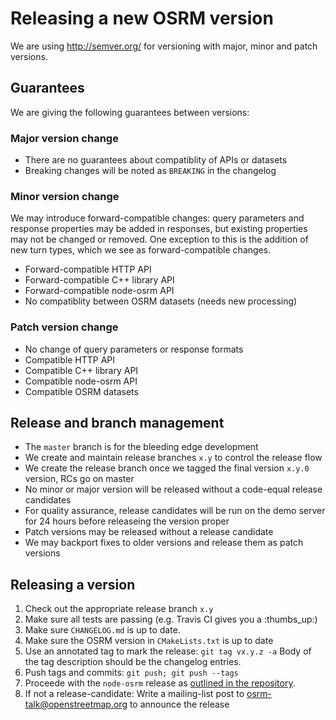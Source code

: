# Releasing a new OSRM version

We are using http://semver.org/ for versioning with major, minor and patch versions.

## Guarantees

We are giving the following guarantees between versions:

### Major version change

- There are no guarantees about compatiblity of APIs or datasets
- Breaking changes will be noted as `BREAKING` in the changelog

### Minor version change

We may introduce forward-compatible changes: query parameters and response properties may be added in responses, but existing properties may not be changed or removed. One exception to this is the addition of new turn types, which we see as forward-compatible changes.

- Forward-compatible HTTP API
- Forward-compatible C++ library API
- Forward-compatible node-osrm API
- No compatiblity between OSRM datasets (needs new processing)

### Patch version change

- No change of query parameters or response formats
- Compatible HTTP API
- Compatible C++ library API
- Compatible node-osrm API
- Compatible OSRM datasets

## Release and branch management

- The `master` branch is for the bleeding edge development
- We create and maintain release branches `x.y` to control the release flow
- We create the release branch once we tagged the final version `x.y.0` version, RCs go on master
- No minor or major version will be released without a code-equal release candidates
- For quality assurance, release candidates will be run on the demo server for 24 hours before releaseing the version proper
- Patch versions may be released without a release candidate
- We may backport fixes to older versions and release them as patch versions

## Releasing a version

1. Check out the appropriate release branch `x.y`
2. Make sure all tests are passing (e.g. Travis CI gives you a :thumbs_up:)
3. Make sure `CHANGELOG.md` is up to date.
4. Make sure the OSRM version in `CMakeLists.txt` is up to date
5. Use an annotated tag to mark the release: `git tag vx.y.z -a` Body of the tag description should be the changelog entries.
6. Push tags and commits: `git push; git push --tags`
8. Proceede with the `node-osrm` release as [outlined in the repository](https://github.com/Project-OSRM/node-osrm/blob/master/docs/releasing.md).
9. If not a release-candidate: Write a mailing-list post to osrm-talk@openstreetmap.org to announce the release

